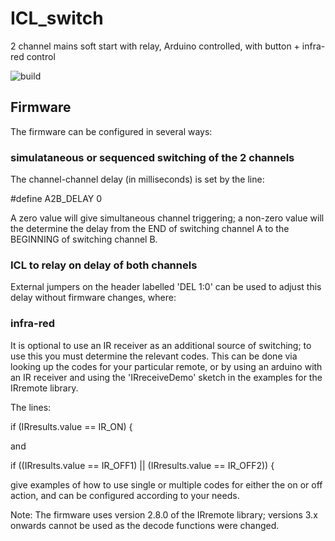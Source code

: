# ICL_switch

2 channel mains soft start with relay, Arduino controlled, with button + infra-red control

![build](https://user-images.githubusercontent.com/6553778/143658608-37163e32-2962-423f-8783-c5e60a1794e1.jpg)

## Firmware

The firmware can be configured in several ways:

### simulataneous or sequenced switching of the 2 channels

The channel-channel delay (in milliseconds) is set by the line:

#define A2B_DELAY  0

A zero value will give simultaneous channel triggering; a non-zero value will the determine the delay from the END of switching channel A to the BEGINNING of switching channel B.

### ICL to relay on delay of both channels

External jumpers on the header labelled 'DEL 1:0' can be used to adjust this delay without firmware changes, where:

### infra-red

It is optional to use an IR receiver as an additional source of switching; to use this you must determine the relevant codes. This can be done via looking up the codes for your particular remote, or by using an arduino with an IR receiver and using the 'IRreceiveDemo' sketch in the examples for the IRremote library.

The lines:

if (IRresults.value == IR_ON) {

and

if ((IRresults.value == IR_OFF1) || (IRresults.value == IR_OFF2)) {

give examples of how to use single or multiple codes for either the on or off action, and can be configured according to your needs.

Note: The firmware uses version 2.8.0 of the IRremote library; versions 3.x onwards cannot be used as the decode functions were changed.
